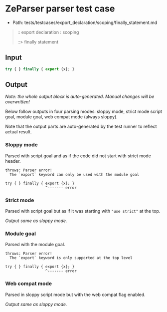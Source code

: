 # ZeParser parser test case

- Path: tests/testcases/export_declaration/scoping/finally_statement.md

> :: export declaration : scoping
>
> ::> finally statement

## Input

`````js
try { } finally { export {x}; }
`````

## Output

_Note: the whole output block is auto-generated. Manual changes will be overwritten!_

Below follow outputs in four parsing modes: sloppy mode, strict mode script goal, module goal, web compat mode (always sloppy).

Note that the output parts are auto-generated by the test runner to reflect actual result.

### Sloppy mode

Parsed with script goal and as if the code did not start with strict mode header.

`````
throws: Parser error!
  The `export` keyword can only be used with the module goal

try { } finally { export {x}; }
                  ^------- error
`````

### Strict mode

Parsed with script goal but as if it was starting with `"use strict"` at the top.

_Output same as sloppy mode._

### Module goal

Parsed with the module goal.

`````
throws: Parser error!
  The `export` keyword is only supported at the top level

try { } finally { export {x}; }
                  ^------- error
`````


### Web compat mode

Parsed in sloppy script mode but with the web compat flag enabled.

_Output same as sloppy mode._
